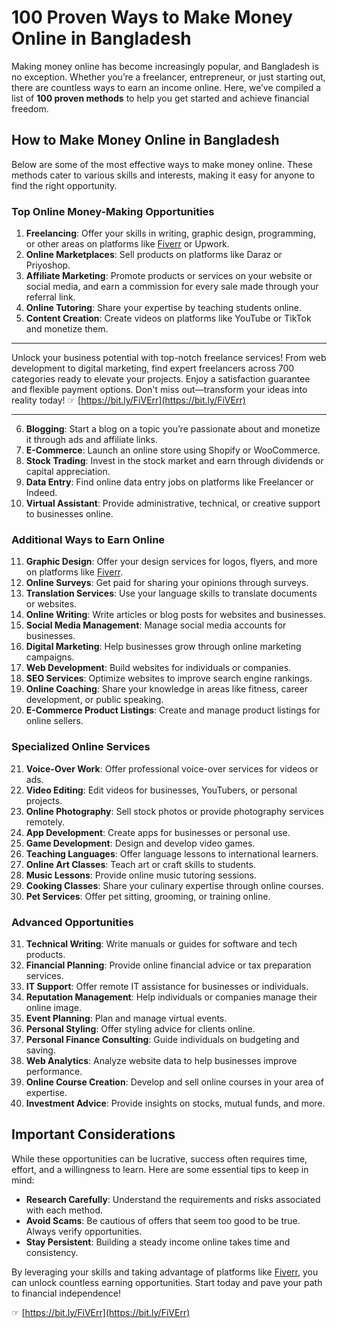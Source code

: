 # 100 Proven Ways to Make Money Online in Bangladesh

Making money online has become increasingly popular, and Bangladesh is no exception. Whether you’re a freelancer, entrepreneur, or just starting out, there are countless ways to earn an income online. Here, we’ve compiled a list of **100 proven methods** to help you get started and achieve financial freedom.

## How to Make Money Online in Bangladesh

Below are some of the most effective ways to make money online. These methods cater to various skills and interests, making it easy for anyone to find the right opportunity.

### Top Online Money-Making Opportunities

1. **Freelancing**: Offer your skills in writing, graphic design, programming, or other areas on platforms like [Fiverr](https://bit.ly/FiVErr) or Upwork.  
2. **Online Marketplaces**: Sell products on platforms like Daraz or Priyoshop.  
3. **Affiliate Marketing**: Promote products or services on your website or social media, and earn a commission for every sale made through your referral link.  
4. **Online Tutoring**: Share your expertise by teaching students online.  
5. **Content Creation**: Create videos on platforms like YouTube or TikTok and monetize them.  

---

Unlock your business potential with top-notch freelance services! From web development to digital marketing, find expert freelancers across 700 categories ready to elevate your projects. Enjoy a satisfaction guarantee and flexible payment options. Don't miss out—transform your ideas into reality today! ☞ [https://bit.ly/FiVErr](https://bit.ly/FiVErr)

---

6. **Blogging**: Start a blog on a topic you’re passionate about and monetize it through ads and affiliate links.  
7. **E-Commerce**: Launch an online store using Shopify or WooCommerce.  
8. **Stock Trading**: Invest in the stock market and earn through dividends or capital appreciation.  
9. **Data Entry**: Find online data entry jobs on platforms like Freelancer or Indeed.  
10. **Virtual Assistant**: Provide administrative, technical, or creative support to businesses online.  

### Additional Ways to Earn Online

11. **Graphic Design**: Offer your design services for logos, flyers, and more on platforms like [Fiverr](https://bit.ly/FiVErr).  
12. **Online Surveys**: Get paid for sharing your opinions through surveys.  
13. **Translation Services**: Use your language skills to translate documents or websites.  
14. **Online Writing**: Write articles or blog posts for websites and businesses.  
15. **Social Media Management**: Manage social media accounts for businesses.  
16. **Digital Marketing**: Help businesses grow through online marketing campaigns.  
17. **Web Development**: Build websites for individuals or companies.  
18. **SEO Services**: Optimize websites to improve search engine rankings.  
19. **Online Coaching**: Share your knowledge in areas like fitness, career development, or public speaking.  
20. **E-Commerce Product Listings**: Create and manage product listings for online sellers.  

### Specialized Online Services

21. **Voice-Over Work**: Offer professional voice-over services for videos or ads.  
22. **Video Editing**: Edit videos for businesses, YouTubers, or personal projects.  
23. **Online Photography**: Sell stock photos or provide photography services remotely.  
24. **App Development**: Create apps for businesses or personal use.  
25. **Game Development**: Design and develop video games.  
26. **Teaching Languages**: Offer language lessons to international learners.  
27. **Online Art Classes**: Teach art or craft skills to students.  
28. **Music Lessons**: Provide online music tutoring sessions.  
29. **Cooking Classes**: Share your culinary expertise through online courses.  
30. **Pet Services**: Offer pet sitting, grooming, or training online.  

### Advanced Opportunities

31. **Technical Writing**: Write manuals or guides for software and tech products.  
32. **Financial Planning**: Provide online financial advice or tax preparation services.  
33. **IT Support**: Offer remote IT assistance for businesses or individuals.  
34. **Reputation Management**: Help individuals or companies manage their online image.  
35. **Event Planning**: Plan and manage virtual events.  
36. **Personal Styling**: Offer styling advice for clients online.  
37. **Personal Finance Consulting**: Guide individuals on budgeting and saving.  
38. **Web Analytics**: Analyze website data to help businesses improve performance.  
39. **Online Course Creation**: Develop and sell online courses in your area of expertise.  
40. **Investment Advice**: Provide insights on stocks, mutual funds, and more.  

## Important Considerations

While these opportunities can be lucrative, success often requires time, effort, and a willingness to learn. Here are some essential tips to keep in mind:

- **Research Carefully**: Understand the requirements and risks associated with each method.  
- **Avoid Scams**: Be cautious of offers that seem too good to be true. Always verify opportunities.  
- **Stay Persistent**: Building a steady income online takes time and consistency.  

By leveraging your skills and taking advantage of platforms like [Fiverr](https://bit.ly/FiVErr), you can unlock countless earning opportunities. Start today and pave your path to financial independence!

☞ [https://bit.ly/FiVErr](https://bit.ly/FiVErr)
